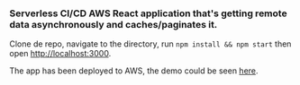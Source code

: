 ### Serverless CI/CD AWS React application that's getting remote data asynchronously and caches/paginates it.

Clone de repo, navigate to the directory, run `npm install && npm start` then open [http://localhost:3000](http://localhost:3000).

The app has been deployed to AWS, the demo could be seen [here](https://main.d3w0kg1r9sknlz.amplifyapp.com/).
